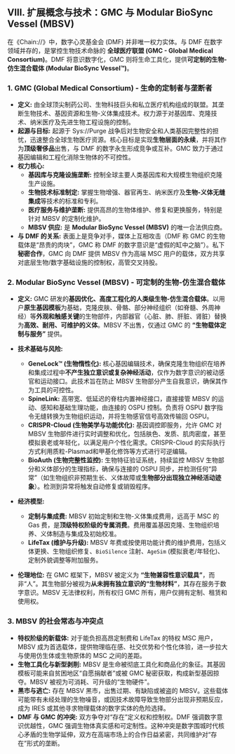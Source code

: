 ## VIII. 扩展概念与技术：GMC 与 Modular BioSync Vessel (MBSV)

在《Chain://》中，数字心灵基金会 (DMF) 并非唯一权力实体。与 DMF 在数字领域并存的，是掌控生物技术命脉的 **全球医疗联盟 (GMC - Global Medical Consortium)**。DMF 将意识数字化，GMC 则将生命工具化，提供**可定制的生物-仿生混合载体 (Modular BioSync Vessel™)**。

### 1. GMC (Global Medical Consortium) - 生命的定制者与垄断者

- **定义:** 由全球顶尖制药公司、生物科技巨头和私立医疗机构组成的联盟。其垄断生物技术、基因资源和生物-义体集成技术。权力源于对基因库、克隆技术、纳米医疗及先进生物工程设施的控制。
- **起源与目标:** 起源于 Sys://Purge 战争后对生物安全和人类基因完整性的担忧，迅速整合全球生物医疗资源。核心目标是实现**生物层面的永续**，并将其作为**顶级奢侈品**出售，与 DMF 的数字永生形成竞争或互补。GMC 致力于通过基因编辑和工程化消除生物体的不可控性。
- **权力核心:**
  - **基因库与克隆设施垄断:** 控制全球主要人类基因库和大规模生物组织克隆生产设施。
  - **生物技术标准制定:** 掌握生物增强、器官再生、纳米医疗及**生物-义体无缝集成**等技术的标准和专利。
  - **医疗服务与维护垄断:** 提供高昂的生物体维护、修复和更换服务，特别是针对 MBSV 的定制化维护。
  - **MBSV 供应:** 是 **Modular BioSync Vessel (MBSV)** 的唯一合法供应商。
- **与 DMF 的关系:** 表面上是竞争对手，媒体上互相攻击（DMF 称 GMC 的生物载体是“昂贵的肉块”，GMC 称 DMF 的数字意识是“虚假的缸中之脑”）。私下**秘密合作**，GMC 向 DMF 提供 MBSV 作为高端 MSC 用户的载体，双方共享对底层生物/数字基础设施的控制权，高管交叉持股。

### 2. Modular BioSync Vessel (MBSV) - 可定制的生物-仿生混合载体

- **定义:** GMC 研发的**基因优化、高度工程化的人类级生物-仿生混合载体**。以用户**原生基因模板**为基础，克隆皮肤、骨骼、部分神经组织（如脊髓、外周神经）等**外观和触感关键**的生物部件，内部器官（心脏、肺、肝脏、肾脏）替换为**高效、耐用、可维护的义体**。MBSV 不出售，仅通过 GMC 的 **“生物载体定制与服务”** 提供。
- **技术基础与风险:**
  - **GeneLock™ (生物惰性化):** 核心基因编辑技术，确保克隆生物组织在培养和集成过程中**不产生独立意识或复杂神经活动**，仅作为数字意识的被动感官和运动接口。此技术旨在防止 MBSV 生物部分产生自我意识，确保其作为工具的可控性。
  - **SpineLink:** 高带宽、低延迟的脊柱内置神经接口，直接接管 MBSV 的运动、感知和基础生理功能，由连接的 OSPU 控制。负责将 OSPU 数字指令无缝转换为生物组织运动，并将生物感官信号高效传输回 OSPU。
  - **CRISPR-Cloud (生物美学与功能优化):** 基因调控即服务，允许 GMC 对 MBSV 生物部件进行实时调整和优化，包括肤色、发质、肌肉密度，甚至模拟衰老或年轻化，以满足用户个性化需求。CRISPR-Cloud 的实际执行方式利用质粒-Plasmad和甲基化修饰等方式进行可逆编辑。
  - **BioAuth (生物完整性监控):** 生物特征验证系统，持续监控 MBSV 生物部分和义体部分的生理指标，确保与连接的 OSPU 同步，并检测任何“异常”（如生物组织非预期生长、义体故障或**生物部分出现独立神经活动迹象**）。检测到异常将触发自动修复或销毁程序。
  
- **经济模型:**
  - **定制与集成费:** MBSV 初始定制和生物-义体集成费用，远高于 MSC 的 Gas 费，是**顶级特权阶级的专属消费**。费用覆盖基因克隆、生物组织培养、义体制造与集成及初始校准。
  - **LifeTax (维护与升级):** MBSV 年费或按使用功能计费的维护费用，包括义体更换、生物组织修复、`BioSilence` 注射、`AgeSim` (模拟衰老/年轻化)、定制外貌调整等附加服务。
- **伦理地位:** 在 GMC 框架下，MBSV 被定义为 **“生物兼容性意识载具”**，而非“人”。其生物部分被视为**从未拥有独立意识的“生物材料”**，其存在服务于数字意识。MBSV 无法律权利，所有权归 GMC 所有，用户仅拥有定制、租赁和使用权。

### 3. MBSV 的社会常态与冲突点

- **特权阶级的新载体:** 对于能负担高昂定制费和 LifeTax 的特权 MSC 用户，MBSV 成为首选载体，提供物理临在感、社交优势和个性化体验，进一步拉大与使用仿生体或生物原体的 MSC 之间的差距。
- **生物工具化与新型剥削:** MBSV 是生命被彻底工具化和商品化的象征。其基因模板可能来自贫困地区“自愿捐献者”或被 GMC 秘密获取，构成新型基因掠夺。MBSV 被视为可消耗、可升级的“生物硬件”。
- **黑市与逃亡:** 存在 MBSV 黑市，出售过期、有缺陷或被盗的 MBSV。这些载体可能带有未经处理的生物噪音，或因技术故障导致生物部分出现非预期反应，成为 IRES 或其他寻求物理载体的数字实体的危险选择。
- **DMF 与 GMC 的冲突:** 双方争夺对“存在”定义权和控制权。DMF 强调数字意识优越性，GMC 强调生物体真实感和可定制性。这种冲突是数字围城时代核心矛盾的生物学延伸，双方在高端市场上的合作日益紧密，共同维护对“存在”形式的垄断。
